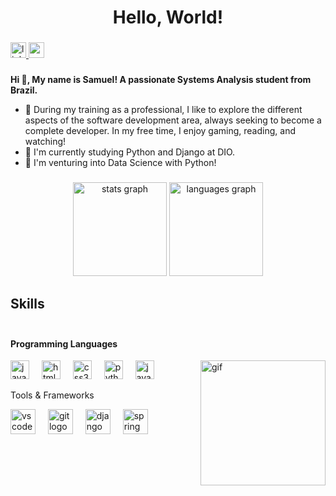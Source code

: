 <h1 align="center">Hello, World!</h1>

###

<div align="left">
  <a href="https://www.linkedin.com/in/samuel-neves-61302a228/" target="_blank">
    <img src="https://img.shields.io/static/v1?message=LinkedIn&logo=linkedin&label=&color=0077B5&logoColor=white&labelColor=&style=for-the-badge" height="25" alt="linkedin logo"  />
  </a>
  <a href="samueloneves7@gmail.com" target="_blank">
    <img src="https://img.shields.io/static/v1?message=Gmail&logo=gmail&label=&color=D14836&logoColor=white&labelColor=&style=for-the-badge" height="25" alt="gmail logo"  />
  </a>
</div>


###

**Hi 👋, My name is Samuel! A passionate Systems Analysis student from Brazil.**
- 🌌 During my training as a professional, I like to explore the different aspects of the software development area, always seeking to become a complete developer. In my free time, I enjoy gaming, reading, and watching!
- 🌱 I'm currently studying Python and Django at DIO.
- 🚀 I'm venturing into Data Science with Python!

###

<div align="center">
  <img src="https://github-readme-stats.vercel.app/api?username=SamuelNevesO&hide_title=false&hide_rank=false&show_icons=true&include_all_commits=true&count_private=true&disable_animations=false&theme=algolia&locale=en&hide_border=false" height="150" alt="stats graph"  />
  <img src="https://github-readme-stats.vercel.app/api/top-langs?username=SamuelNevesO&locale=en&hide_title=false&layout=compact&card_width=320&langs_count=5&theme=algolia&hide_border=true" height="150" alt="languages graph"  />
</div>

###

<h2 align="left">Skills</h2>

###

<div style="display: flex; align-items: flex-start;">
  <div style="flex: 1;">
    <h4 align="left">Programming Languages</h4>
    <div align="left">
      <img src="https://cdn.jsdelivr.net/gh/devicons/devicon/icons/javascript/javascript-original.svg" height="30" alt="javascript logo" />
      <img width="12" />
      <img src="https://cdn.jsdelivr.net/gh/devicons/devicon/icons/html5/html5-original.svg" height="30" alt="html5 logo" />
      <img width="12" />
      <img src="https://cdn.jsdelivr.net/gh/devicons/devicon/icons/css3/css3-original.svg" height="30" alt="css3 logo" />
      <img width="12" />
      <img src="https://cdn.jsdelivr.net/gh/devicons/devicon/icons/python/python-original.svg" height="30" alt="python logo" />
      <img width="12" />
      <img src="https://cdn.jsdelivr.net/gh/devicons/devicon/icons/java/java-original.svg" height="30" alt="java logo" />
      <img align="right" height="200" src="https://i.pinimg.com/originals/41/81/40/4181408a447ca1a0efafa337b605e356.gif" alt="gif" />
    </div>
    <p align="left">Tools & Frameworks</p>
    <div align="left">
      <img src="https://cdn.jsdelivr.net/gh/devicons/devicon/icons/vscode/vscode-original.svg" height="40" alt="vscode logo" />
      <img width="12" />
      <img src="https://cdn.jsdelivr.net/gh/devicons/devicon/icons/git/git-original.svg" height="40" alt="git logo" />
      <img width="12" />
      <img src="https://cdn.jsdelivr.net/gh/devicons/devicon/icons/django/django-plain.svg" height="40" alt="django logo" />
      <img width="12" />
      <img src="https://cdn.jsdelivr.net/gh/devicons/devicon/icons/spring/spring-original.svg" height="40" alt="spring logo" />
    </div>
  </div>
</div>



###
